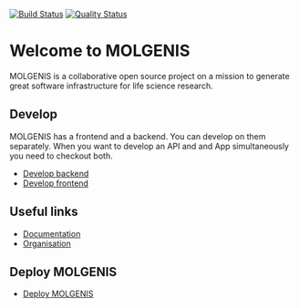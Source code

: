 [![Build Status](https://travis-ci.com/molgenis/molgenis.svg?branch=master)](https://travis-ci.com/molgenis/molgenis)
[![Quality Status](https://sonarcloud.io/api/project_badges/measure?project=org.molgenis%3Amolgenis&metric=alert_status)](https://sonarcloud.io/dashboard?id=org.molgenis%3Amolgenis)
# Welcome to MOLGENIS
MOLGENIS is a collaborative open source project on a mission to generate great software infrastructure for life science research. 

## Develop
MOLGENIS has a frontend and a backend. You can develop on them separately. When you want to develop an API and and App simultaneously you need to checkout both.

- [Develop backend](https://molgenis.gitbook.io/molgenis/guide-using-an-ide-for-backend.html)
- [Develop frontend](https://github.com/molgenis/molgenis-frontend/blob/master/README.md)

## Useful links
- [Documentation](https://molgenis.gitbook.io/molgenis/)
- [Organisation](https://molgenis.org) 

## Deploy MOLGENIS
- [Deploy MOLGENIS](https://molgenis.gitbook.io/molgenis/guide-deploy-molgenis)
